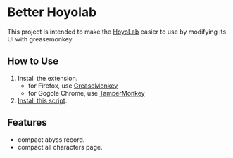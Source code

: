 Better Hoyolab
====================


This project is intended to make the [HoyoLab](https://www.hoyolab.com/home) easier to use by modifying its UI with greasemonkey.


## How to Use

1. Install the extension.
   - for Firefox, use [GreaseMonkey](https://addons.mozilla.org/en-CA/firefox/addon/greasemonkey/)
   - for Gogole Chrome, use [TamperMonkey](https://chromewebstore.google.com/detail/tampermonkey/dhdgffkkebhmkfjojejmpbldmpobfkfo)
2. [Install this script](https://github.com/aki149/better-hoyolab/raw/master/better-hoyolab.user.js).

## Features

- compact abyss record.
- compact all characters page.

